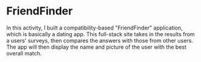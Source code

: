 # FriendFinder

In this activity, I built a compatibility-based "FriendFinder" application, which is basically a dating app. This full-stack site takes in the results from a users' surveys, then compares the answers with those from other users. The app will then display the name and picture of the user with the best overall match.
